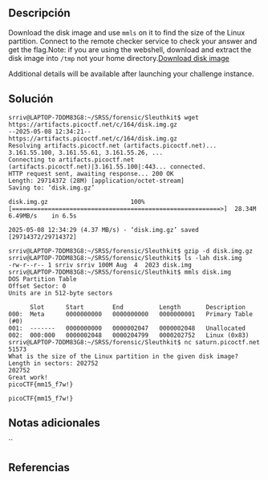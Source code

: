 ## Descripción
Download the disk image and use `mmls` on it to find the size of the Linux partition. Connect to the remote checker service to check your answer and get the flag.Note: if you are using the webshell, download and extract the disk image into `/tmp` not your home directory.[Download disk image](https://artifacts.picoctf.net/c/164/disk.img.gz)

Additional details will be available after launching your challenge instance.


## Solución 

~~~
srriv@LAPTOP-7DDM83G8:~/SRSS/forensic/Sleuthkit$ wget https://artifacts.picoctf.net/c/164/disk.img.gz
--2025-05-08 12:34:21--  https://artifacts.picoctf.net/c/164/disk.img.gz
Resolving artifacts.picoctf.net (artifacts.picoctf.net)... 3.161.55.100, 3.161.55.61, 3.161.55.26, ...
Connecting to artifacts.picoctf.net (artifacts.picoctf.net)|3.161.55.100|:443... connected.
HTTP request sent, awaiting response... 200 OK
Length: 29714372 (28M) [application/octet-stream]
Saving to: ‘disk.img.gz’

disk.img.gz                       100%[==========================================================>]  28.34M  6.49MB/s    in 6.5s

2025-05-08 12:34:29 (4.37 MB/s) - ‘disk.img.gz’ saved [29714372/29714372]

srriv@LAPTOP-7DDM83G8:~/SRSS/forensic/Sleuthkit$ gzip -d disk.img.gz
srriv@LAPTOP-7DDM83G8:~/SRSS/forensic/Sleuthkit$ ls -lah disk.img
-rw-r--r-- 1 srriv srriv 100M Aug  4  2023 disk.img
srriv@LAPTOP-7DDM83G8:~/SRSS/forensic/Sleuthkit$ mmls disk.img
DOS Partition Table
Offset Sector: 0
Units are in 512-byte sectors

      Slot      Start        End          Length       Description
000:  Meta      0000000000   0000000000   0000000001   Primary Table (#0)
001:  -------   0000000000   0000002047   0000002048   Unallocated
002:  000:000   0000002048   0000204799   0000202752   Linux (0x83)
srriv@LAPTOP-7DDM83G8:~/SRSS/forensic/Sleuthkit$ nc saturn.picoctf.net 51573
What is the size of the Linux partition in the given disk image?
Length in sectors: 202752
202752
Great work!
picoCTF{mm15_f7w!}
~~~

`picoCTF{mm15_f7w!}`
## Notas adicionales 

``
## Referencias
